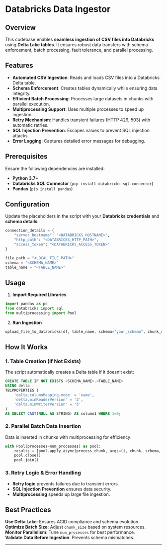 # Databricks Data Ingestor

## Overview

This codebase enables **seamless ingestion of CSV files into Databricks** using **Delta Lake tables**. It ensures robust data transfers with schema enforcement, batch processing, fault tolerance, and parallel processing.

## Features

- **Automated CSV Ingestion**: Reads and loads CSV files into a Databricks Delta table.  
- **Schema Enforcement**: Creates tables dynamically while ensuring data integrity.  
- **Efficient Batch Processing**: Processes large datasets in chunks with parallel execution.  
- **Multiprocessing Support**: Uses multiple processes to speed up ingestion.  
- **Retry Mechanism**: Handles transient failures (HTTP 429, 503) with automatic retries.  
- **SQL Injection Prevention**: Escapes values to prevent SQL injection attacks.  
- **Error Logging**: Captures detailed error messages for debugging.  

## Prerequisites

Ensure the following dependencies are installed:

- **Python 3.7+**
- **Databricks SQL Connector** (`pip install databricks-sql-connector`)
- **Pandas** (`pip install pandas`)

## Configuration

Update the placeholders in the script with your **Databricks credentials** and **schema details**:

```python
connection_details = {
    "server_hostname": "<DATABRICKS_HOSTNAME>",
    "http_path": "<DATABRICKS_HTTP_PATH>",
    "access_token": "<DATABRICKS_ACCESS_TOKEN>"
}

file_path = "<LOCAL_FILE_PATH>"
schema = "<SCHEMA_NAME>"
table_name = "<TABLE_NAME>"
```

## Usage

1. **Import Required Libraries**
```python
import pandas as pd
from databricks import sql
from multiprocessing import Pool
```
2. **Run Ingestion**
```python
upload_file_to_databricks(df, table_name, schema="your_schema", chunk_size=5000, num_processes=10)
```

## How It Works

### 1. Table Creation (If Not Exists)
The script automatically creates a Delta table if it doesn’t exist:
```sql
CREATE TABLE IF NOT EXISTS <SCHEMA_NAME>.<TABLE_NAME>
USING delta
TBLPROPERTIES (
    'delta.columnMapping.mode' = 'name',
    'delta.minReaderVersion' = '2',
    'delta.minWriterVersion' = '5'
)
AS SELECT CAST(NULL AS STRING) AS column1 WHERE 1=0;
```

### 2. Parallel Batch Data Insertion
Data is inserted in chunks with multiprocessing for efficiency:
```python
with Pool(processes=num_processes) as pool:
    results = [pool.apply_async(process_chunk, args=(i, chunk, schema, table_name, connection_details)) for i, chunk in enumerate(chunks)]
    pool.close()
    pool.join()
```

### 3. Retry Logic & Error Handling
- **Retry logic** prevents failures due to transient errors.
- **SQL Injection Prevention** ensures data security.
- **Multiprocessing** speeds up large file ingestion.

## Best Practices

**Use Delta Lake**: Ensures ACID compliance and schema evolution.  
**Optimize Batch Size**: Adjust `chunk_size` based on system resources.  
**Monitor Parallelism**: Tune `num_processes` for best performance.  
**Validate Data Before Ingestion**: Prevents schema mismatches.  

---

